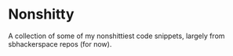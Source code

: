 Nonshitty
=========

A collection of some of my nonshittiest code snippets, largely from
sbhackerspace repos (for now).
